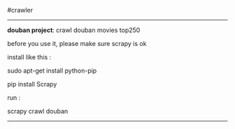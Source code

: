 #crawler

---

**douban project**: crawl douban movies top250 

before you use it, please make sure scrapy is ok

install like this : 

  sudo apt-get install python-pip

  pip install Scrapy

run :

  scrapy crawl douban

---



